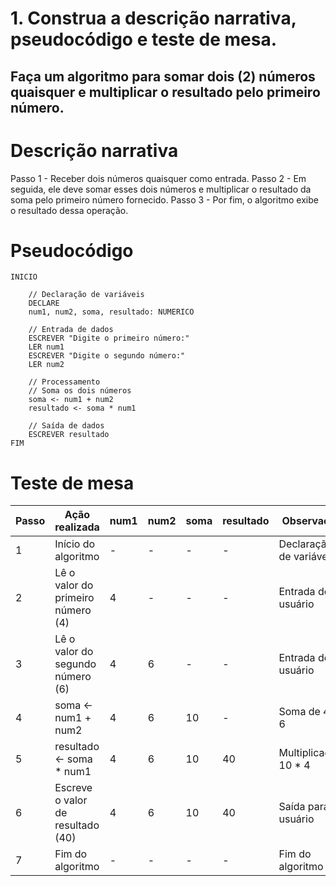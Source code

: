# 1. Construa a descrição narrativa, pseudocódigo e teste de mesa.

## Faça um algoritmo para somar dois (2) números quaisquer e multiplicar o resultado pelo primeiro número.

# Descrição narrativa
Passo 1 - Receber dois números quaisquer como entrada. 
Passo 2 - Em seguida, ele deve somar esses dois números e multiplicar o resultado da soma pelo primeiro número fornecido.
Passo 3 - Por fim, o algoritmo exibe o resultado dessa operação.

# Pseudocódigo
```
INICIO
    
    // Declaração de variáveis
    DECLARE
    num1, num2, soma, resultado: NUMERICO

    // Entrada de dados
    ESCREVER "Digite o primeiro número:"
    LER num1
    ESCREVER "Digite o segundo número:"
    LER num2
    
    // Processamento
    // Soma os dois números
    soma <- num1 + num2
    resultado <- soma * num1

    // Saída de dados
    ESCREVER resultado
FIM
```

# Teste de mesa

| Passo | Ação realizada                         | num1 | num2 | soma | resultado | Observação                         |
|-------|----------------------------------------|------|------|------|-----------|------------------------------------|
| 1     | Início do algoritmo                    | -    | -    | -    | -         | Declaração de variáveis            |
| 2     | Lê o valor do primeiro número (4)      | 4    | -    | -    | -         | Entrada do usuário                 |
| 3     | Lê o valor do segundo número (6)       | 4    | 6    | -    | -         | Entrada do usuário                 |
| 4     | soma ← num1 + num2                     | 4    | 6    | 10   | -         | Soma de 4 + 6                      |
| 5     | resultado ← soma * num1                | 4    | 6    | 10   | 40        | Multiplicação: 10 * 4             |
| 6     | Escreve o valor de resultado (40)      | 4    | 6    | 10   | 40        | Saída para o usuário               |
| 7     | Fim do algoritmo                       | -    | -    | -    | -         | Fim do algoritmo                   |